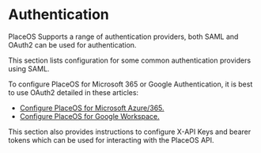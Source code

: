 # Authentication

PlaceOS Supports a range of authentication providers, both SAML and OAuth2 can be used for authentication.

This section lists configuration for some common authentication providers using SAML.&#x20;

To configure PlaceOS for Microsoft 365 or Google Authentication, it is best to use OAuth2 detailed in these articles:

* [Configure PlaceOS for Microsoft Azure/365.](https://docs.placeos.com/how-to/configure-placeos-for-microsoft-365)
* [Configure PlaceOS for Google Workspace.](https://docs.placeos.com/how-to/configure-placeos-for-google-workspace)

This section also provides instructions to configure X-API Keys and bearer tokens which can be used for interacting with the PlaceOS API.&#x20;
